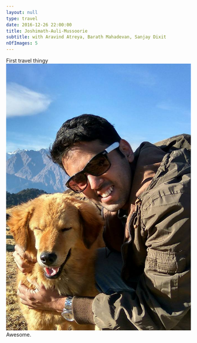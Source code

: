 ```yaml
---
layout: null
type: travel
date: 2016-12-26 22:00:00
title: Joshimath-Auli-Mussoorie
subtitle: with Aravind Atreya, Barath Mahadevan, Sanjay Dixit
nOfImages: 5
---
```

First travel thingy
![alt text](/img/travel/1.jpg "Gurson meadows")
Awesome.
